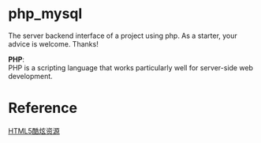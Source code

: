 # php_mysql
The server backend interface of a project using php. As a starter, your advice is welcome. Thanks!

**PHP**:<br>
PHP is a scripting language that works particularly well for server-side web development.

# Reference
[HTML5酷炫资源](https://www.html5tricks.com/)
